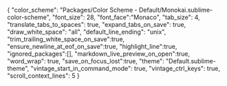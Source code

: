 {
    "color_scheme": "Packages/Color Scheme - Default/Monokai.sublime-color-scheme",
    "font_size": 28,
    "font_face":"Monaco",
    "tab_size": 4,
    "translate_tabs_to_spaces": true,
    "expand_tabs_on_save": true,
    "draw_white_space": "all",
    "default_line_ending": "unix",
    "trim_trailing_white_space_on_save":true,
    "ensure_newline_at_eof_on_save":true,
    "highlight_line":true,
    "ignored_packages":[],
    "markdown_live_preview_on_open":true,
    "word_wrap": true,
    "save_on_focus_lost":true,
    "theme": "Default.sublime-theme",
    "vintage_start_in_command_mode": true,
    "vintage_ctrl_keys": true,
    "scroll_context_lines": 5
}

